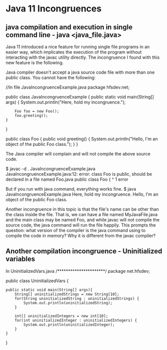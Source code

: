# Java 11 Incongruences #

## java compilation and execution in single command line - java <java_file.java> ##
Java 11 introduced a nice feature for running single file programs in an easier way, which implicates the execution of the program without interacting with the javac utility directly. The incongruence I found with this new feature is the following.

Java compiler doesn't accept a java source code file with more than one public class. You cannot have the following:

//In file JavaIncongruenceExample.java
package hfsdev.net;

public class JavaIncongruenceExample {
	public static void main(String[] args) {
		System.out.println("Here, hold my incongruence.");

		Foo foo = new Foo();
		foo.greeting();
	}
}

public class Foo {
	public void greeting() {
		System.out.println("Hello, I'm an object of the public Foo class.");
	}
}

The Java compiler will complain and will not compile the above source code.

$ javac -d . JavaIncongruenceExample.java 
JavaIncongruenceExample.java:12: error: class Foo is public, should be declared in a file named Foo.java
public class Foo {
       ^
1 error

But if you run with java command, everything works fine.
$ java JavaIncongruenceExample.java
Here, hold my incongruence.
Hello, I'm an object of the public Foo class.

Another incongruence in this topic is that the file's name can be other than the class inside the file. That is, we can have a file named MyJavaFile.java and the main class may be named Foo, and while javac will not compile the source code, the java command will run the file happily.
This prompts the question: what version of the compiler is the java command using to compile the code in memory? Why it is different from the javac compiler?

## Another compilation incongruence - Uninitialized variables ##



In UninitializedVars.java
/**********************/
package net.hfsdev;

public class UninitializedVars {
	
	public static void main(String[] args){
		String[] uninitializedStrings = new String[10];
		for(String uninitializedString : uninitializedStrings) {
			System.out.println(uninitializedString);
		}
		
		int[] uninitializedIntegers = new int[10];
		for(int uninitializedInteger : uninitializedIntegers) {
			System.out.println(uninitializedInteger);
		}
	}
}